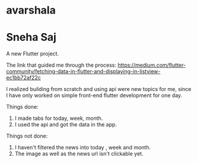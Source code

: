 
# avarshala
# Sneha Saj
A new Flutter project.

The link that guided me through the process:
https://medium.com/flutter-community/fetching-data-in-flutter-and-displaying-in-listview-ec1bb72af22c

I realized building from scratch and using api were new topics for me, since I have only worked on simple front-end flutter development for one day.

Things done:
1) I made tabs for today, week, month.
2) I used the api and got the data in the app.

Things not done:
1) I haven't filtered the news into today , week and month.
2) The image as well as the news url isn't clickable yet.